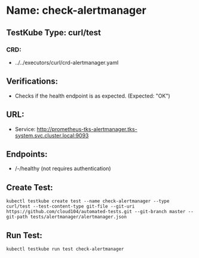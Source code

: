 # Name: check-alertmanager

## TestKube Type: curl/test

### CRD: 

- ../../executors/curl/crd-alertmanager.yaml

## Verifications:

- Checks if the health endpoint is as expected. (Expected: "OK")
 
## URL:

- Service: http://prometheus-tks-alertmanager.tks-system.svc.cluster.local:9093

## Endpoints:

- /-/healthy (not requires authentication)

## Create Test:

```
kubectl testkube create test --name check-alertmanager --type curl/test --test-content-type git-file --git-uri https://github.com/cloud104/automated-tests.git --git-branch master --git-path tests/alertmanager/alertmanager.json
```
## Run Test:

```
kubectl testkube run test check-alertmanager
```